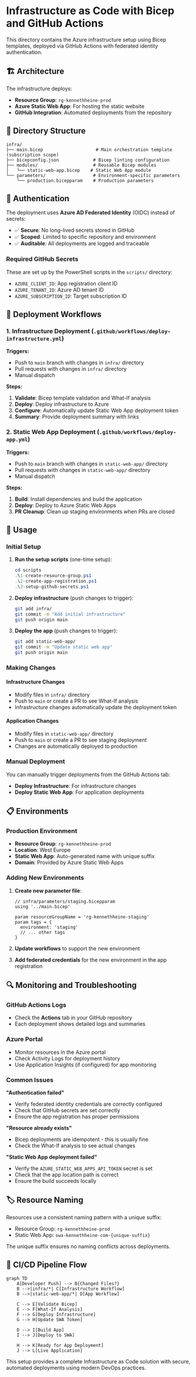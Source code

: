 # Infrastructure as Code with Bicep and GitHub Actions

This directory contains the Azure infrastructure setup using Bicep templates, deployed via GitHub Actions with federated identity authentication.

## 🏗️ Architecture

The infrastructure deploys:
- **Resource Group**: `rg-kennethheine-prod`
- **Azure Static Web App**: For hosting the static website
- **GitHub Integration**: Automated deployments from the repository

## 📁 Directory Structure

```
infra/
├── main.bicep                    # Main orchestration template (subscription scope)
├── bicepconfig.json             # Bicep linting configuration
├── modules/                     # Reusable Bicep modules
│   └── static-web-app.bicep    # Static Web App module
└── parameters/                  # Environment-specific parameters
    └── production.bicepparam    # Production parameters
```

## 🔐 Authentication

The deployment uses **Azure AD Federated Identity** (OIDC) instead of secrets:

- ✅ **Secure**: No long-lived secrets stored in GitHub
- ✅ **Scoped**: Limited to specific repository and environment
- ✅ **Auditable**: All deployments are logged and traceable

### Required GitHub Secrets

These are set up by the PowerShell scripts in the `scripts/` directory:

- `AZURE_CLIENT_ID`: App registration client ID
- `AZURE_TENANT_ID`: Azure AD tenant ID  
- `AZURE_SUBSCRIPTION_ID`: Target subscription ID

## 🚀 Deployment Workflows

### 1. Infrastructure Deployment (`.github/workflows/deploy-infrastructure.yml`)

**Triggers:**
- Push to `main` branch with changes in `infra/` directory
- Pull requests with changes in `infra/` directory
- Manual dispatch

**Steps:**
1. **Validate**: Bicep template validation and What-If analysis
2. **Deploy**: Deploy infrastructure to Azure
3. **Configure**: Automatically update Static Web App deployment token
4. **Summary**: Provide deployment summary with links

### 2. Static Web App Deployment (`.github/workflows/deploy-app.yml`)

**Triggers:**
- Push to `main` branch with changes in `static-web-app/` directory
- Pull requests with changes in `static-web-app/` directory
- Manual dispatch

**Steps:**
1. **Build**: Install dependencies and build the application
2. **Deploy**: Deploy to Azure Static Web Apps
3. **PR Cleanup**: Clean up staging environments when PRs are closed

## 🔧 Usage

### Initial Setup

1. **Run the setup scripts** (one-time setup):
   ```powershell
   cd scripts
   .\1-create-resource-group.ps1
   .\2-create-app-registration.ps1
   .\3-setup-github-secrets.ps1
   ```

2. **Deploy infrastructure** (push changes to trigger):
   ```bash
   git add infra/
   git commit -m "Add initial infrastructure"
   git push origin main
   ```

3. **Deploy the app** (push changes to trigger):
   ```bash
   git add static-web-app/
   git commit -m "Update static web app"
   git push origin main
   ```

### Making Changes

#### Infrastructure Changes
- Modify files in `infra/` directory
- Push to `main` or create a PR to see What-If analysis
- Infrastructure changes automatically update the deployment token

#### Application Changes  
- Modify files in `static-web-app/` directory
- Push to `main` or create a PR to see staging deployment
- Changes are automatically deployed to production

### Manual Deployment

You can manually trigger deployments from the GitHub Actions tab:
- **Deploy Infrastructure**: For infrastructure changes
- **Deploy Static Web App**: For application deployments

## 📋 Environments

### Production Environment
- **Resource Group**: `rg-kennethheine-prod`
- **Location**: West Europe
- **Static Web App**: Auto-generated name with unique suffix
- **Domain**: Provided by Azure Static Web Apps

### Adding New Environments

1. **Create new parameter file**:
   ```bicep
   // infra/parameters/staging.bicepparam
   using '../main.bicep'
   
   param resourceGroupName = 'rg-kennethheine-staging'
   param tags = {
     environment: 'staging'
     // ... other tags
   }
   ```

2. **Update workflows** to support the new environment

3. **Add federated credentials** for the new environment in the app registration

## 🔍 Monitoring and Troubleshooting

### GitHub Actions Logs
- Check the **Actions** tab in your GitHub repository
- Each deployment shows detailed logs and summaries

### Azure Portal
- Monitor resources in the Azure portal
- Check Activity Logs for deployment history
- Use Application Insights (if configured) for app monitoring

### Common Issues

**"Authentication failed"**
- Verify federated identity credentials are correctly configured
- Check that GitHub secrets are set correctly
- Ensure the app registration has proper permissions

**"Resource already exists"**
- Bicep deployments are idempotent - this is usually fine
- Check the What-If analysis to see actual changes

**"Static Web App deployment failed"**
- Verify the `AZURE_STATIC_WEB_APPS_API_TOKEN` secret is set
- Check that the app location path is correct
- Ensure the build succeeds locally

## 🏷️ Resource Naming

Resources use a consistent naming pattern with a unique suffix:
- Resource Group: `rg-kennethheine-prod`
- Static Web App: `swa-kennethheine-com-{unique-suffix}`

The unique suffix ensures no naming conflicts across deployments.

## 🔄 CI/CD Pipeline Flow

```mermaid
graph TD
    A[Developer Push] --> B{Changed Files?}
    B -->|infra/*| C[Infrastructure Workflow]
    B -->|static-web-app/*| D[App Workflow]
    
    C --> E[Validate Bicep]
    E --> F[What-If Analysis]
    F --> G[Deploy Infrastructure]
    G --> H[Update SWA Token]
    
    D --> I[Build App]
    I --> J[Deploy to SWA]
    
    H --> K[Ready for App Deployment]
    J --> L[Live Application]
```

This setup provides a complete Infrastructure as Code solution with secure, automated deployments using modern DevOps practices.

